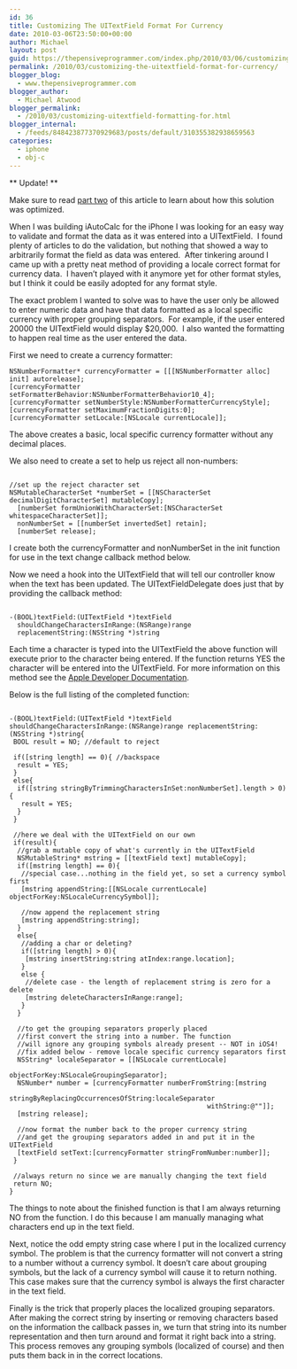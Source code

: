 ```yaml
---
id: 36
title: Customizing The UITextField Format For Currency
date: 2010-03-06T23:50:00+00:00
author: Michael
layout: post
guid: https://thepensiveprogrammer.com/index.php/2010/03/06/customizing-the-uitextfield-format-for-currency/
permalink: /2010/03/customizing-the-uitextfield-format-for-currency/
blogger_blog:
  - www.thepensiveprogrammer.com
blogger_author:
  - Michael Atwood
blogger_permalink:
  - /2010/03/customizing-uitextfield-formatting-for.html
blogger_internal:
  - /feeds/848423877370929683/posts/default/310355382938659563
categories:
  - iphone
  - obj-c
---
```

\*\* Update! \*\*
  
Make sure to read [part two](https://thepensiveprogrammer.com/2011/12/uitextfield-format-for-currency-revisited/) of this article to learn about how this solution was optimized.

When I was building iAutoCalc for the iPhone I was looking for an easy way to validate and format the data as it was entered into a UITextField.  I found plenty of articles to do the validation, but nothing that showed a way to arbitrarily format the field as data was entered.  After tinkering around I came up with a pretty neat method of providing a locale correct format for currency data.  I haven&#8217;t played with it anymore yet for other format styles, but I think it could be easily adopted for any format style.

The exact problem I wanted to solve was to have the user only be allowed to enter numeric data and have that data formatted as a local specific currency with proper grouping separators.  For example, if the user entered 20000 the UITextField would display $20,000.  I also wanted the formatting to happen real time as the user entered the data.

First we need to create a currency formatter:

    
    NSNumberFormatter* currencyFormatter = [[[NSNumberFormatter alloc] init] autorelease];
    [currencyFormatter setFormatterBehavior:NSNumberFormatterBehavior10_4];
    [currencyFormatter setNumberStyle:NSNumberFormatterCurrencyStyle];
    [currencyFormatter setMaximumFractionDigits:0];
    [currencyFormatter setLocale:[NSLocale currentLocale]];
    

The above creates a basic, local specific currency formatter without any decimal places.

We also need to create a set to help us reject all non-numbers:

<pre><code class="objc">
//set up the reject character set
NSMutableCharacterSet *numberSet = [[NSCharacterSet decimalDigitCharacterSet] mutableCopy];
  [numberSet formUnionWithCharacterSet:[NSCharacterSet whitespaceCharacterSet]];
  nonNumberSet = [[numberSet invertedSet] retain];
  [numberSet release];
</code></pre>

I create both the currencyFormatter and nonNumberSet in the init function for use in the text change callback method below.

Now we need a hook into the UITextField that will tell our controller know when the text has been updated. The UITextFieldDelegate does just that by providing the callback method:

<pre><code class="objc">
-(BOOL)textField:(UITextField *)textField 
  shouldChangeCharactersInRange:(NSRange)range 
  replacementString:(NSString *)string
</code></pre>

Each time a character is typed into the UITextField the above function will execute prior to the character being entered. If the function returns YES the character will be entered into the UITextField. For more information on this method see the [Apple Developer Documentation](http://developer.apple.com/iphone/library/documentation/UIKit/Reference/UITextFieldDelegate_Protocol/UITextFieldDelegate/UITextFieldDelegate.html#//apple_ref/occ/intfm/UITextFieldDelegate/textField:shouldChangeCharactersInRange:replacementString:).

Below is the full listing of the completed function:

<pre><code class="objc">
-(BOOL)textField:(UITextField *)textField shouldChangeCharactersInRange:(NSRange)range replacementString:(NSString *)string{
 BOOL result = NO; //default to reject
 
 if([string length] == 0){ //backspace
  result = YES;
 }
 else{
  if([string stringByTrimmingCharactersInSet:nonNumberSet].length > 0){
   result = YES;
  }
 }
 
 //here we deal with the UITextField on our own
 if(result){
  //grab a mutable copy of what's currently in the UITextField
  NSMutableString* mstring = [[textField text] mutableCopy];
  if([mstring length] == 0){
   //special case...nothing in the field yet, so set a currency symbol first
   [mstring appendString:[[NSLocale currentLocale] objectForKey:NSLocaleCurrencySymbol]];
   
   //now append the replacement string
   [mstring appendString:string];
  }
  else{
   //adding a char or deleting?
   if([string length] > 0){
    [mstring insertString:string atIndex:range.location];
   }
   else {
    //delete case - the length of replacement string is zero for a delete
    [mstring deleteCharactersInRange:range];
   }
  }
  
  //to get the grouping separators properly placed
  //first convert the string into a number. The function
  //will ignore any grouping symbols already present -- NOT in iOS4!
  //fix added below - remove locale specific currency separators first
  NSString* localeSeparator = [[NSLocale currentLocale] 
                                 objectForKey:NSLocaleGroupingSeparator];
  NSNumber* number = [currencyFormatter numberFromString:[mstring
                        stringByReplacingOccurrencesOfString:localeSeparator 
                                                  withString:@""]];
  [mstring release];
  
  //now format the number back to the proper currency string
  //and get the grouping separators added in and put it in the UITextField
  [textField setText:[currencyFormatter stringFromNumber:number]];
 }
 
 //always return no since we are manually changing the text field
 return NO;
}
</code></pre>

The things to note about the finished function is that I am always returning NO from the function. I do this because I am manually managing what characters end up in the text field.

Next, notice the odd empty string case where I put in the localized currency symbol. The problem is that the currency formatter will not convert a string to a number without a currency symbol. It doesn&#8217;t care about grouping symbols, but the lack of a currency symbol will cause it to return nothing. This case makes sure that the currency symbol is always the first character in the text field.

Finally is the trick that properly places the localized grouping separators. After making the correct string by inserting or removing characters based on the information the callback passes in, we turn that string into its number representation and then turn around and format it right back into a string. This process removes any grouping symbols (localized of course) and then puts them back in in the correct locations.